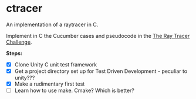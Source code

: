 # ctracer
An implementation of a raytracer in C.

Implement in C the Cucumber cases and pseudocode in the [The Ray Tracer Challenge](https://a.co/d/9NQqmzp).

**Steps:**
- [x] Clone Unity C unit test framework
- [x] Get a project directory set up for Test Driven Development - peculiar to unity???
- [x] Make a rudimentary first test
- [ ] Learn how to use make. Cmake? Which is better?
